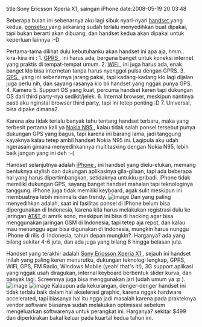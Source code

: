title:Sony Ericsson Xperia X1, saingan iPhone
date:2008-05-19 20:03:48

Beberapa bulan ini sebenarnya aku lagi sibuk nyari-nyari
<a href="http://en.wikipedia.org/wiki/Gadget">
 handset
</a>
yang kedua,
<a href="http://www.nokia.co.id/A4614302">
 ponselku
</a>
yang sekarang sudah terlalu menyedihkan buat dipakai, tapi bukan berarti akan dibuang, dan handset kedua akan dipakai untuk keperluan lainnya :-D

Pertama-tama dilihat dulu kebutuhanku akan handset ini apa aja, hmm.. kira-kira ini :
1.
<a href="http://en.wikipedia.org/wiki/GPRS">
 GPRS
</a>
, ini harus ada, berguna banget untuk koneksi internet yang praktis di tempat-tempat umum.
2.
<a href="http://en.wikipedia.org/wiki/Wifi">
 WiFi
</a>
, ini juga harus ada, enak banget klo bisa internetan tanpa harus nyenggol pulsa dengan GPRS.
3.
<a href="http://en.wikipedia.org/wiki/GPS">
 GPS
</a>
, yang ini sebenarnya jarang pakai, tapi kadang-kadang klo lagi dijalan juga perlu nih, dan sayang rasanya klo bli handset yang nggak punya GPS.
4. Kamera
5. Support OS yang kuat, percuma handset keren tapi dukungan OS dari third party-nya sedikit/jelek.
6. Internal browser, meskipun nantinya pasti aku nginstal browser third party, tapi ini tetep penting :D
7. Universal, bisa dipake dimana2.
<!--more-->
Karena aku tidak terlalu banyak tahu tentang handset terbaru, maka yang terbesit pertama kali ya
<a href="http://www.nseries.com/products/n95/">
 Nokia N95
</a>
, kalau tidak salah ponsel tersebut punya dukungan GPS yang bagus, tapi karena ini barang lama, jadi tanggung kayaknya kalau tetep ambil handset Nokia N95 ini. Lagipula aku udah ngerasain gimana menyedihkannya multitasking dengan Nokia N95, lebih baik jangan yang ini deh :-(

Handset selanjutnya adalah
<a href="http://www.apple.com/iphone/">
 iPhone
</a>
, ini handset yang dielu-elukan, memang bentuknya stylish dan dukungan aplikasinya gila-gilaan, tapi ada beberapa hal yang harus dipertimbangkan, setidaknya untukku pribadi. iPhone tidak memiliki dukungan GPS, sayang banget handset mahalan tapi teknologinya tanggung. iPhone juga tidak memiliki keyboard, agak sulit meskipun ini membuatnya lebih minimalis dan trendy.
![image](http://www.photokina-show.com/news_images/0492_apple-iphone.jpg)
Dan yang paling menyedihkan adalah, saat ini fasilitas ponsel di iPhone belum bisa dipergunakan di Indonesia, karena kita harus melakukan registrasi dulu ke jaringan
<a href="http://www.att.com/">
 AT&amp;T
</a>
di amrik sono, meskipun ini bisa di hacking agar bisa menggunakan jaringan GSM di Indonesia, tapi tetep aja repot, dan kalau mau menunggu agar bisa digunakan di Indonesia, mungkin harus nunggu iPhone di rilis di Indonesia, tahun depan mungkin?. Harganya? ada yang bilang sekitar 4-6 juta, dan ada juga yang bilang 8 hingga belasan juta.

Handset yang terakhir adalah
<a href="http://www.sonyericsson.com/x1/">
 Sony Ericsson Xperia X1
</a>
, sejauh ini handset inilah yang paling keren menurutku, dukungan teknologi lengkap, GPRS, WiFi, GPS, FM Radio, Windows Mobile (yeah! that's it!), 3G support aplikasi yang nggak usah diragukan, internal keyboard berbentuk slider kurva, dan banyak lagi. Screennya juga bisa  menggunakan jari (udah umum ya :p ).
![image](http://www.handphone-murah.com/files/images/handphone-sony-ericsson-xperia-x1.jpg)
![image](http://www.handphone-murah.com/files/handphone-sony-ericsson-xperia-x1-1.jpg)
Kalaupun ada kekurangan, denger-denger handset ini tidak terlalu baik dalam hal akselerasi graphic, karena nggak hardware accelerated, tapi biasanya hal itu ngga jadi masalah karena pada prakteknya vendor software biasanya sudah melakukan optimisasi sebelum mengeluarkan softwarenya untuk perangkat ini. Harganya? sekitar $499 dan diperkirakan bakal keluar pada kuartal kedua tahun ini. 
